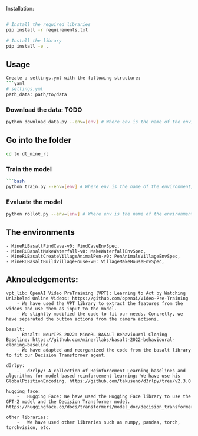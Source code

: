 
Installation:


```bash

# Install the required libraries
pip install -r requirements.txt

# Install the library
pip install -e .
```

## Usage

```bash
Create a settings.yml with the following structure:
```yaml
# settings.yml
path_data: path/to/data
```

### Download the data: TODO
```bash
python download_data.py --env=[env] # Where env is the name of the environment, Example: MineRLBasaltFindCave-v0
```

## Go into the folder
```bash
cd to dt_mine_rl
```

### Train the model
```bash
```bash
python train.py --env=[env] # Where env is the name of the environment, Example: MineRLBasaltFindCave-v0

```

### Evaluate the model
```bash
python rollot.py --env=[env] # Where env is the name of the environment, Example: MineRLBasaltFindCave-v0
```

## The environments
    - MineRLBasaltFindCave-v0: FindCaveEnvSpec,
    - MineRLBasaltMakeWaterfall-v0: MakeWaterfallEnvSpec,
    - MineRLBasaltCreateVillageAnimalPen-v0: PenAnimalsVillageEnvSpec,
    - MineRLBasaltBuildVillageHouse-v0: VillageMakeHouseEnvSpec,

## Aknouledgements:
    vpt_lib: OpenAI Video PreTraining (VPT): Learning to Act by Watching Unlabeled Online Videos: https://github.com/openai/Video-Pre-Training
        - We have used the VPT library to extract the features from the videos and use them as input to the model. 
        - We slightly modified the code to fit our needs. Concretly, we have separated the button actions from the camera actions.

    basalt:
        - Basalt: NeurIPS 2022: MineRL BASALT Behavioural Cloning Baseline: https://github.com/minerllabs/basalt-2022-behavioural-cloning-baseline
        - We have adapted and reorganized the code from the basalt library to fit our Decision Transformer agent.

    d3rlpy:
        -   d3rlpy: A collection of Reinforcement Learning baselines and algorithms for model-based reinforcement learning: We have use his GlobalPositionEncoding. https://github.com/takuseno/d3rlpy/tree/v2.3.0

    hugging_face:
        -   Hugging Face: We have used the Hugging Face library to use the GPT-2 model and the Decision Transformer model. https://huggingface.co/docs/transformers/model_doc/decision_transformer
    
    other libraries:
        -   We have used other libraries such as numpy, pandas, torch, torchvision, etc.